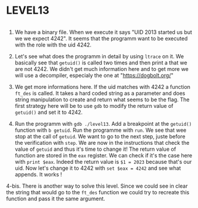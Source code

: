 # LEVEL13
######

1. We have a binary file. When we execute it says "UID 2013 started us but we we expect 4242". It seems that the programm want to be executed with the role with the uid 4242.

2. Let's see what does the programm in detail by using `ltrace` on it. We basically see that `getuid()` is called two times and then print a that we are not 4242. We didn't get much information here and to get more we will use a decompiler, especialy the one at "https://dogbolt.org/"

3. We get more informations here. If the uid matches with 4242 a function `ft_des` is called. It takes a hard coded string as a parameter and does string manipulation to create and return what seems to be the flag. The first strategy here will be to use `gdb` to modify the return value of `getuid()` and set it to 4242.

4. Run the programm with `gdb ./level13`. Add a breakpoint at the `getuid()` function with `b getuid`. Run the programme with `run`. We see that wee stop at the call of `getuid`. We want to go to the next step, juste before the verification with `step`. We are now in the instructions that check the value of `getuid` and thus it's time to change it! The return value of function are stored in the `eax` register. We can check if it's the case here with `print $eax`. Indeed the return value is `$1 = 2023` because that's our uid. Now let's change it to 4242 with `set $eax = 4242` and see what appends. It works !

4-bis. There is another way to solve this level. Since we could see in clear the string that would go to the `ft_des` function we could try to recreate this function and pass it the same argument.